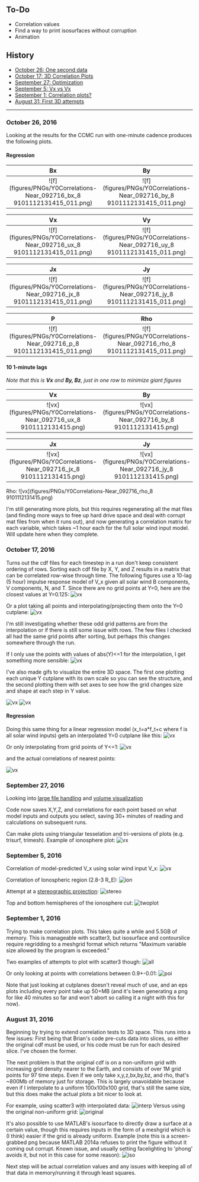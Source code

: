 ## To-Do ##
* Correlation values
* Find a way to print isosurfaces without corruption
* Animation


## History ##
* [October 26: One second data](#october-26-2016)
* [October 17: 3D Correlation Plots](#october-17-2016)
* [September 27: Optimization](#september-27-2016)
* [September 5: Vx vs Vx](#september-5-2016)
* [September 1: Correlation plots?](#september-1-2016)
* [August 31: First 3D attempts](#august-31-2016)

* * *
### October 26, 2016 ###
Looking at the results for the CCMC run with one-minute cadence produces the following plots.

#### Regression ####
Bx | By | Bz
:--:|:--:|:--:
![f](figures/PNGs/Y0Correlations-Near_092716_bx_8 9101112131415_011.png) | ![f](figures/PNGs/Y0Correlations-Near_092716_by_8 9101112131415_011.png) | ![f](figures/PNGs/Y0Correlations-Near_092716_bz_8 9101112131415_011.png)


Vx | Vy | Vz
:--:|:--:|:--:
![f](figures/PNGs/Y0Correlations-Near_092716_ux_8 9101112131415_011.png) | ![f](figures/PNGs/Y0Correlations-Near_092716_uy_8 9101112131415_011.png) | ![f](figures/PNGs/Y0Correlations-Near_092716_uz_8 9101112131415_011.png)

Jx | Jy | Jz
:--:|:--:|:--:
![f](figures/PNGs/Y0Correlations-Near_092716_jx_8 9101112131415_011.png) | ![f](figures/PNGs/Y0Correlations-Near_092716_jy_8 9101112131415_011.png) | ![f](figures/PNGs/Y0Correlations-Near_092716_jz_8 9101112131415_011.png)

P | Rho
:--:|:--:
![f](figures/PNGs/Y0Correlations-Near_092716_p_8 9101112131415_011.png) | ![f](figures/PNGs/Y0Correlations-Near_092716_rho_8 9101112131415_011.png)

#### 10 1-minute lags ####
*Note that this is **Vx** and **By, Bz**, just in one row to minimize giant figures*

Vx | By | Bz
:--:|:--:|:--:
![vx](figures/PNGs/Y0Correlations-Near_092716_ux_8 9101112131415.png) | ![vx](figures/PNGs/Y0Correlations-Near_092716_by_8 9101112131415.png) | ![vx](figures/PNGs/Y0Correlations-Near_092716_bz_8 9101112131415.png)

Jx | Jy | Jz
:--:|:--:|:--:
![vx](figures/PNGs/Y0Correlations-Near_092716_jx_8 9101112131415.png) | ![vx](figures/PNGs/Y0Correlations-Near_092716_jy_8 9101112131415.png) | ![vx](figures/PNGs/Y0Correlations-Near_092716_jz_8 9101112131415.png)

Rho:
![vx](figures/PNGs/Y0Correlations-Near_092716_rho_8 9101112131415.png)


I'm still generating more plots, but this requires regenerating all the mat files (and finding more ways to free up hard drive space and deal with corrupt mat files from when it runs out), and now generating a correlation matrix for each variable, which takes ~1 hour each for the full solar wind input model. Will update here when they  complete.

### October 17, 2016 ###
Turns out the cdf files for each timestep in a run don't keep consistent ordering of rows. Sorting each cdf file by X, Y, and Z results in a matrix that can be correlated row-wise through time. The following figures use a 10-lag (5 hour) impulse response model of V_x given all solar wind B components, V components, N, and T. Since there are no grid points at Y=0, here are the closest values at Y=0.125:
![vx](NoteFigures/ClosestY0Points.png)

Or a plot taking all points and interpolating/projecting them onto the Y=0 cutplane:
![vx](NoteFigures/Y0Correlations.png)

I'm still investigating whether these odd grid patterns are from the interpolation or if there is still some issue with rows. The few files I checked all had the same grid points after sorting, but perhaps this changes somewhere through the run.

If I only use the points with values of abs(Y)<=1 for the interpolation, I get something more sensible:
![vx](NoteFigures/Y0Correlations-Near.png)

I've also made gifs to visualize the entire 3D space. The first one plotting each unique Y cutplane with its own scale so you can see the structure, and the second plotting them with set axes to see how the grid changes size and shape at each step in Y value.

![vx](NoteFigures/AllYCuts.gif)
![vx](NoteFigures/AllYCutsScaled.gif)

#### Regression ####

Doing this same thing for a linear regression model (x_t=a*f_t+c where f is all solar wind inputs) gets an interpolated Y=0 cutplane like this:
 ![vx](NoteFigures/Y0Correlations-Regress.png)

 Or only interpolating from grid points of Y<=1:
 ![vx](NoteFigures/Y0Correlations-Near-Regress.png)


 and the actual correlations of nearest points:

 ![vx](NoteFigures/ClosestY0Points-Regress.png)

### September 27, 2016 ###
Looking into [large file handling](http://www.matlabtips.com/how-to-store-large-datasets/) and [volume visualization](https://www.mathworks.com/help/matlab/volume-visualization.html)

Code now saves X,Y,Z, and correlations for each point based on what model inputs and outputs you select, saving 30+ minutes of reading and calculations on subsequent runs.

Can make plots using triangular tesselation and tri-versions of plots (e.g. trisurf, trimesh). Example of ionosphere plot:
![vx](NoteFigures/IonosphereSurf.png)

### September 5, 2016 ###
Correlation of model-predicted V_x using solar wind input V_x:
![vx](figures/PNGs/ModelModelCorrelation_ux.png)

Correlation of Ionospheric region (2.8-3 R_E):
![ion](NoteFigures/IonosphereScatter3.png)

Attempt at a [stereographic projection](https://www.uwgb.edu/dutchs/STRUCTGE/sphproj.htm):
![stereo](NoteFigures/StereographicIonosphere.png)

Top and bottom hemispheres of the ionosphere cut:
![twoplot](NoteFigures/IonospherePolarCuts.png)


### September 1, 2016 ###
Trying to make correlation plots. This takes quite a while and 5.5GB of memory. This is manageable with scatter3, but isosurface and contourslice require regridding to a meshgrid format which returns "Maximum variable size allowed by the program is exceeded."

Two examples of attempts to plot with scatter3 though:
![all](NoteFigures/CorrFullScatter3.png)

Or only looking at points with correlations between 0.9+-0.01:
![poi](NoteFigures/CorrPOIScatter3.png)

Note that just looking at cutplanes doesn't reveal much of use, and an eps plots including every point take up 50+MB (and it's been generating a png for like 40 minutes so far and won't abort so calling it a night with this for now).


### August 31, 2016 ###
Beginning by trying to extend correlation tests to 3D space. This runs into a few issues: First being that Brian's code pre-cuts data into slices, so either the original cdf must be used, or his code must be run for each desired slice. I've chosen the former.

The next problem is that the original cdf is on a non-uniform grid with increasing grid density nearer to the Earth, and consists of over 1M grid points for 97 time steps. Even if we only take x,y,z,bx,by,bz, and rho, that's ~800Mb of memory just for storage. This is largely unavoidable because even if I interpolate to a uniform 100x100x100 grid, that's still the same size, but this does make the actual plots a bit nicer to look at.

For example, using scatter3 with interpolated data:
![interp](NoteFigures/InterpScatter3.png)
Versus using the original non-uniform grid:
![original](NoteFigures/OriginalScatter3.png)

It's also possible to use MATLAB's isosurface to directly draw a surface at a certain value, though this requires inputs in the form of a meshgrid which is (I think) easier if the grid is already uniform. Example (note this is a screen-grabbed png because MATLAB 2014a refuses to print the figure without it coming out corrupt. Known issue, and usually setting facelighting to 'phong' avoids it, but not in this case for some reason):
![iso](NoteFigures/InterpISO.png)

Next step will be actual correlation values and any issues with keeping all of that data in memory/running it through least squares.
